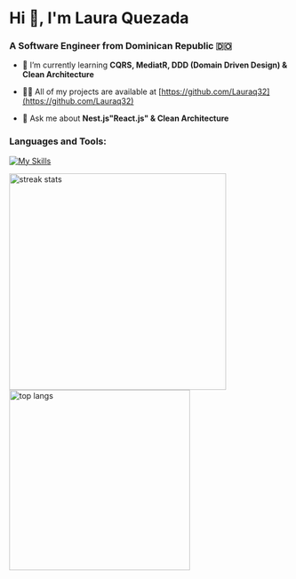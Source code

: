<h1>Hi 👋, I'm Laura Quezada</h1>
<h3>A Software Engineer from Dominican Republic 🇩🇴</h3>

- 🌱 I’m currently learning **CQRS, MediatR, DDD (Domain Driven Design) & Clean Architecture**

- 👨‍💻 All of my projects are available at [https://github.com/Lauraq32](https://github.com/Lauraq32)

- 💬 Ask me about **Nest.js"React.js" & Clean Architecture**

<h3 align="left">Languages and Tools:</h3>

[![My Skills](https://skillicons.dev/icons?i=cs,js,ts,html,css,docker,dotnet,react,nextjs,nodejs,tailwind,postgres,mongodb,vscode,git)](https://skillicons.dev)

<img width=390 src="https://streak-stats.demolab.com/?user=iiimatos&count_private=true&theme=react&border_radius=10" alt="streak stats"/>
<img width=325 align="center" src="https://github-readme-stats-salesp07.vercel.app/api/top-langs/?username=iiimatos&hide=HTML&langs_count=8&layout=compact&theme=react&border_radius=10&size_weight=0.5&count_weight=0.5&exclude_repo=github-readme-stats" alt="top langs" />
